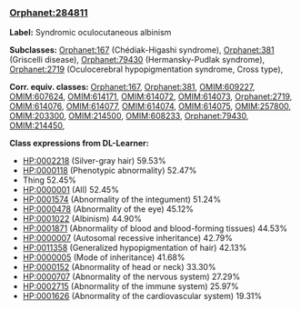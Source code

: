 
### [Orphanet:284811](http://www.orpha.net/ORDO/Orphanet_284811)
**Label:** Syndromic oculocutaneous albinism

**Subclasses:** [Orphanet:167](http://www.orpha.net/ORDO/Orphanet_167) (Chédiak-Higashi syndrome), [Orphanet:381](http://www.orpha.net/ORDO/Orphanet_381) (Griscelli disease), [Orphanet:79430](http://www.orpha.net/ORDO/Orphanet_79430) (Hermansky-Pudlak syndrome), [Orphanet:2719](http://www.orpha.net/ORDO/Orphanet_2719) (Oculocerebral hypopigmentation syndrome, Cross type), 

**Corr. equiv. classes:** [Orphanet:167](http://www.orpha.net/ORDO/Orphanet_167), [Orphanet:381](http://www.orpha.net/ORDO/Orphanet_381), [OMIM:609227](http://purl.obolibrary.org/obo/OMIM_609227), [OMIM:607624](http://purl.obolibrary.org/obo/OMIM_607624), [OMIM:614171](http://purl.obolibrary.org/obo/OMIM_614171), [OMIM:614072](http://purl.obolibrary.org/obo/OMIM_614072), [OMIM:614073](http://purl.obolibrary.org/obo/OMIM_614073), [Orphanet:2719](http://www.orpha.net/ORDO/Orphanet_2719), [OMIM:614076](http://purl.obolibrary.org/obo/OMIM_614076), [OMIM:614077](http://purl.obolibrary.org/obo/OMIM_614077), [OMIM:614074](http://purl.obolibrary.org/obo/OMIM_614074), [OMIM:614075](http://purl.obolibrary.org/obo/OMIM_614075), [OMIM:257800](http://purl.obolibrary.org/obo/OMIM_257800), [OMIM:203300](http://purl.obolibrary.org/obo/OMIM_203300), [OMIM:214500](http://purl.obolibrary.org/obo/OMIM_214500), [OMIM:608233](http://purl.obolibrary.org/obo/OMIM_608233), [Orphanet:79430](http://www.orpha.net/ORDO/Orphanet_79430), [OMIM:214450](http://purl.obolibrary.org/obo/OMIM_214450), 

**Class expressions from DL-Learner:**

- [HP:0002218](http://purl.obolibrary.org/obo/HP_0002218) (Silver-gray hair) 59.53%
- [HP:0000118](http://purl.obolibrary.org/obo/HP_0000118) (Phenotypic abnormality) 52.47%
- Thing 52.45%
- [HP:0000001](http://purl.obolibrary.org/obo/HP_0000001) (All) 52.45%
- [HP:0001574](http://purl.obolibrary.org/obo/HP_0001574) (Abnormality of the integument) 51.24%
- [HP:0000478](http://purl.obolibrary.org/obo/HP_0000478) (Abnormality of the eye) 45.12%
- [HP:0001022](http://purl.obolibrary.org/obo/HP_0001022) (Albinism) 44.90%
- [HP:0001871](http://purl.obolibrary.org/obo/HP_0001871) (Abnormality of blood and blood-forming tissues) 44.53%
- [HP:0000007](http://purl.obolibrary.org/obo/HP_0000007) (Autosomal recessive inheritance) 42.79%
- [HP:0011358](http://purl.obolibrary.org/obo/HP_0011358) (Generalized hypopigmentation of hair) 42.13%
- [HP:0000005](http://purl.obolibrary.org/obo/HP_0000005) (Mode of inheritance) 41.68%
- [HP:0000152](http://purl.obolibrary.org/obo/HP_0000152) (Abnormality of head or neck) 33.30%
- [HP:0000707](http://purl.obolibrary.org/obo/HP_0000707) (Abnormality of the nervous system) 27.29%
- [HP:0002715](http://purl.obolibrary.org/obo/HP_0002715) (Abnormality of the immune system) 25.97%
- [HP:0001626](http://purl.obolibrary.org/obo/HP_0001626) (Abnormality of the cardiovascular system) 19.31%


